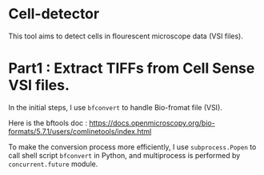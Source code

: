 # Cell-detector
This tool aims to detect cells in flourescent microscope data (VSI files).

# Part1 : Extract TIFFs from Cell Sense VSI files.

In the initial steps, I use `bfconvert` to handle Bio-fromat file (VSI).

Here is the bftools doc : https://docs.openmicroscopy.org/bio-formats/5.7.1/users/comlinetools/index.html

To make the conversion process more efficiently, I use `subprocess.Popen` to call shell script `bfconvert` in Python, and multiprocess is performed by `concurrent.future` module.
